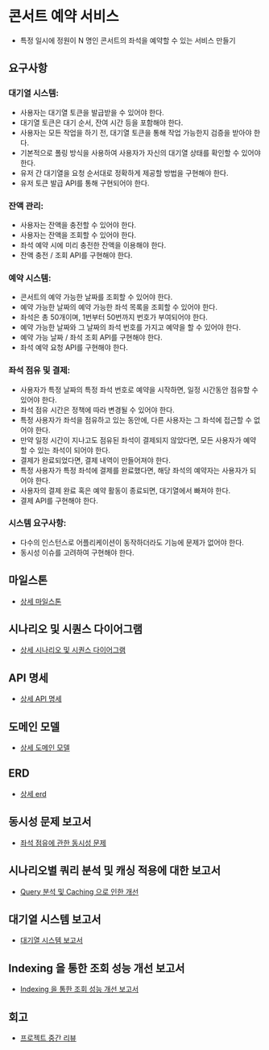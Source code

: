# 콘서트 예약 서비스

- 특정 일시에 정원이 N 명인 콘서트의 좌석을 예약할 수 있는 서비스 만들기

## 요구사항

### 대기열 시스템:

- 사용자는 대기열 토큰을 발급받을 수 있어야 한다.
- 대기열 토큰은 대기 순서, 잔여 시간 등을 포함해야 한다.
- 사용자는 모든 작업을 하기 전, 대기열 토큰을 통해 작업 가능한지 검증을 받아야 한다.
- 기본적으로 폴링 방식을 사용하여 사용자가 자신의 대기열 상태를 확인할 수 있어야 한다.
- 유저 간 대기열을 요청 순서대로 정확하게 제공할 방법을 구현해야 한다.
- 유저 토큰 발급 API를 통해 구현되어야 한다.

### 잔액 관리:

- 사용자는 잔액을 충전할 수 있어야 한다.
- 사용자는 잔액을 조회할 수 있어야 한다.
- 좌석 예약 시에 미리 충전한 잔액을 이용해야 한다.
- 잔액 충전 / 조회 API를 구현해야 한다.

### 예약 시스템:

- 콘서트의 예약 가능한 날짜를 조회할 수 있어야 한다.
- 예약 가능한 날짜의 예약 가능한 좌석 목록을 조회할 수 있어야 한다.
- 좌석은 총 50개이며, 1번부터 50번까지 번호가 부여되어야 한다.
- 예약 가능한 날짜와 그 날짜의 좌석 번호를 가지고 예약을 할 수 있어야 한다.
- 예약 가능 날짜 / 좌석 조회 API를 구현해야 한다.
- 좌석 예약 요청 API를 구현해야 한다.

### 좌석 점유 및 결제:

- 사용자가 특정 날짜의 특정 좌석 번호로 예약을 시작하면, 일정 시간동안 점유할 수 있어야 한다.
- 좌석 점유 시간은 정책에 따라 변경될 수 있어야 한다.
- 특정 사용자가 좌석을 점유하고 있는 동안에, 다른 사용자는 그 좌석에 접근할 수 없어야 한다.
- 만약 일정 시간이 지나고도 점유된 좌석이 결제되지 않았다면, 모든 사용자가 예약할 수 있는 좌석이 되어야 한다.
- 결제가 완료되었다면, 결제 내역이 만들어져야 한다.
- 특정 사용자가 특정 좌석에 결제를 완료했다면, 해당 좌석의 예약자는 사용자가 되어야 한다.
- 사용자의 결제 완료 혹은 예약 활동이 종료되면, 대기열에서 빠져야 한다.
- 결제 API를 구현해야 한다.

### 시스템 요구사항:

- 다수의 인스턴스로 어플리케이션이 동작하더라도 기능에 문제가 없어야 한다.
- 동시성 이슈를 고려하여 구현해야 한다.

## 마일스톤

- [상세 마일스톤](./docs/milestone.md)

## 시나리오 및 시퀀스 다이어그램

- [상세 시나리오 및 시퀀스 다이어그램](./docs/scenario.md)

## API 명세

- [상세 API 명세](./docs/api_documents.md)

## 도메인 모델

- [상세 도메인 모델](./docs/domain_models.md)

## ERD

- [상세 erd](./docs/erd.md)

## 동시성 문제 보고서

- [좌석 점유에 관한 동시성 문제](./docs/report_of_race_condition.md)

## 시나리오별 쿼리 분석 및 캐싱 적용에 대한 보고서

- [Query 분석 및 Caching 으로 인한 개선](./docs/report_about_caching.md)

## 대기열 시스템 보고서

- [대기열 시스템 보고서](./docs/report_about_queue_system.md)

## Indexing 을 통한 조회 성능 개선 보고서

- [Indexing 을 통한 조회 성능 개선 보고서](./docs/report_about_indexing.md)

## 회고

- [프로젝트 중간 리뷰](./docs/half-review.md)